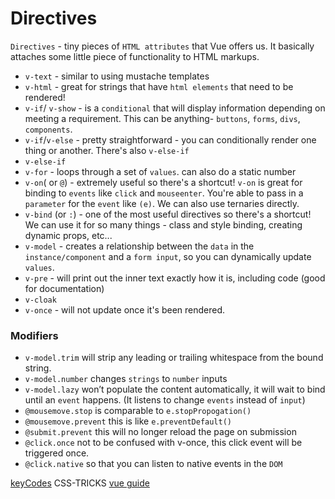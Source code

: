 # Directives

`Directives` - tiny pieces of `HTML attributes` that Vue offers us. It basically attaches some little piece of functionality to HTML markups.  

* `v-text` - similar to using mustache templates
* `v-html` - great for strings that have `html elements` that need to be rendered!
* `v-if`/ `v-show` - is a `conditional` that will display information depending on meeting a requirement. This can be anything- `buttons`, `forms`, `divs`, `components`.
* `v-if`/`v-else` - pretty straightforward - you can conditionally render one thing or another. There's also `v-else-if`
* `v-else-if`
* `v-for` - loops through a set of `values`. can also do a static number 
* `v-on`( or `@`) - extremely useful so there's a shortcut! `v-on` is great for binding to `events` like `click` and `mouseenter`. You're able to pass in a `parameter` for the `event` like `(e)`. We can also use ternaries directly.
* `v-bind` (or `:`) - one of the most useful directives so there's a shortcut! We can use it for so many things - class and style binding, creating dynamic props, etc...
* `v-model` - creates a relationship between the `data` in the `instance/component` and a `form input`, so you can dynamically update `values`.
* `v-pre` - will print out the inner text exactly how it is, including code (good for documentation)
* `v-cloak`
* `v-once` - will not update once it's been rendered.

### Modifiers

* `v-model.trim` will strip any leading or trailing whitespace from the bound string.
* `v-model.number` changes `strings` to `number` inputs
* `v-model.lazy` won’t populate the content automatically, it will wait to bind until an `event` happens. (It listens to change `events` instead of `input`)
* `@mousemove.stop` is comparable to `e.stopPropogation()`
* `@mousemove.prevent` this is like `e.preventDefault()`
* `@submit.prevent` this will no longer reload the page on submission
* `@click.once` not to be confused with v-once, this click event will be triggered once.
* `@click.native` so that you can listen to native events in the `DOM`

[keyCodes](https://vuejs.org/v2/api/#keyCodes)
CSS-TRICKS [vue guide](https://css-tricks.com/guides/vue/)


